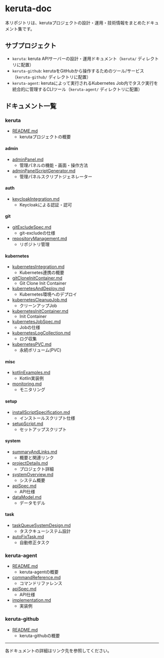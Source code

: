 # keruta-doc

本リポジトリは、kerutaプロジェクトの設計・運用・技術情報をまとめたドキュメント集です。

## サブプロジェクト
- `keruta`: keruta APIサーバーの設計・運用ドキュメント（`keruta/` ディレクトリに配置）
- `keruta-github`: kerutaをGitHubから操作するためのツール/サービス（`keruta-github/` ディレクトリに配置）
- `keruta-agent`: kerutaによって実行されるKubernetes Job内でタスク実行を統合的に管理するCLIツール（`keruta-agent/` ディレクトリに配置）

## ドキュメント一覧

### keruta

- [README.md](keruta/README.md)
  - kerutaプロジェクトの概要

#### admin
- [adminPanel.md](keruta/admin/adminPanel.md)
  - 管理パネルの機能・画面・操作方法
- [adminPanelScriptGenerator.md](keruta/admin/adminPanelScriptGenerator.md)
  - 管理パネルスクリプトジェネレーター

#### auth
- [keycloakIntegration.md](keruta/auth/keycloakIntegration.md)
  - Keycloakによる認証・認可

#### git
- [gitExcludeSpec.md](keruta/git/gitExcludeSpec.md)
  - git-excludeの仕様
- [repositoryManagement.md](keruta/git/repositoryManagement.md)
  - リポジトリ管理

#### kubernetes
- [kubernetesIntegration.md](keruta/kubernetes/kubernetesIntegration.md)
  - Kubernetes連携の概要
- [gitCloneInitContainer.md](keruta/kubernetes/gitCloneInitContainer.md)
  - Git Clone Init Container
- [kubernetesAndDeploy.md](keruta/kubernetes/kubernetesAndDeploy.md)
  - Kubernetes環境へのデプロイ
- [kubernetesCleanupJob.md](keruta/kubernetes/kubernetesCleanupJob.md)
  - クリーンアップJob
- [kubernetesInitContainer.md](keruta/kubernetes/kubernetesInitContainer.md)
  - Init Container
- [kubernetesJobSpec.md](keruta/kubernetes/kubernetesJobSpec.md)
  - Jobの仕様
- [kubernetesLogCollection.md](keruta/kubernetes/kubernetesLogCollection.md)
  - ログ収集
- [kubernetesPVC.md](keruta/kubernetes/kubernetesPVC.md)
  - 永続ボリューム(PVC)

#### misc
- [kotlinExamples.md](keruta/misc/kotlinExamples.md)
  - Kotlin実装例
- [monitoring.md](keruta/misc/monitoring.md)
  - モニタリング

#### setup
- [installScriptSpecification.md](keruta/setup/installScriptSpecification.md)
  - インストールスクリプト仕様
- [setupScript.md](keruta/setup/setupScript.md)
  - セットアップスクリプト

#### system
- [summaryAndLinks.md](keruta/system/summaryAndLinks.md)
  - 概要と関連リンク
- [projectDetails.md](keruta/system/projectDetails.md)
  - プロジェクト詳細
- [systemOverview.md](keruta/system/systemOverview.md)
  - システム概要
- [apiSpec.md](keruta/system/apiSpec.md)
  - API仕様
- [dataModel.md](keruta/system/dataModel.md)
  - データモデル

#### task
- [taskQueueSystemDesign.md](keruta/task/taskQueueSystemDesign.md)
  - タスクキューシステム設計
- [autoFixTask.md](keruta/task/autoFixTask.md)
  - 自動修正タスク

### keruta-agent

- [README.md](keruta-agent/README.md)
  - keruta-agentの概要
- [commandReference.md](keruta-agent/commandReference.md)
  - コマンドリファレンス
- [apiSpec.md](keruta-agent/apiSpec.md)
  - API仕様
- [implementation.md](keruta-agent/implementation.md)
  - 実装例

### keruta-github

- [README.md](keruta-github/README.md)
  - keruta-githubの概要

---

各ドキュメントの詳細はリンク先を参照してください。
